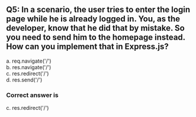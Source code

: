 ## Q5: In a scenario, the user tries to enter the login page while he is already logged in. You, as the developer, know that he did that by mistake. So you need to send him to the homepage instead. How can you implement that in Express.js?


a. req.navigate('/') <br>
b. res.navigate('/') <br>
c. res.redirect('/') <br>
d. res.send('/')     <br>

### Correct answer is
c. res.redirect('/')